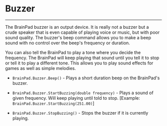 # Buzzer
---
The BrainPad buzzer is an output device. It is really not a buzzer but a crude speaker that is even capable of playing voice or music, but with poor sound quality. The buzzer's beep command allows you to make a beep sound with no control over the beep's frequency or duration.

You can also tell the BrainPad to play a tone where you decide the frequency. The BrainPad will keep playing that sound until you tell it to stop or tell it to play a different tone. This allows you to play sound effects for games as well as simple melodies.
 
* `BrainPad.Buzzer.Beep()` - Plays a short duration beep on the BrainPad's buzzer.  
 
* `BrainPad.Buzzer.StartBuzzing(double frequency)` - Plays a sound of given frequency. Will keep playing until told to stop. [Example: `BrainPad.Buzzer.StartBuzzing(251.00)`] 
* `BrainPad.Buzzer.StopBuzzing()` - Stops the buzzer if it is currently playing.